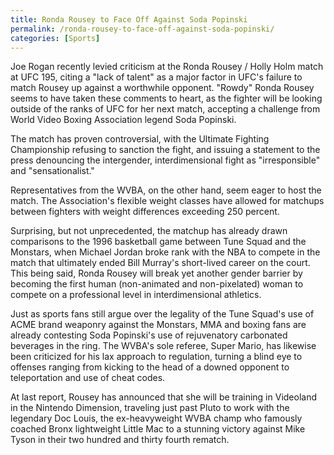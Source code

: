 ```yaml
---
title: Ronda Rousey to Face Off Against Soda Popinski
permalink: /ronda-rousey-to-face-off-against-soda-popinski/
categories: [Sports]
---
```

Joe Rogan recently levied criticism at the Ronda Rousey / Holly Holm match at UFC 195, citing a "lack of talent" as a major factor in UFC's failure to match Rousey up against a worthwhile opponent. "Rowdy" Ronda Rousey seems to have taken these comments to heart, as the fighter will be looking outside of the ranks of UFC for her next match, accepting a challenge from World Video Boxing Association legend Soda Popinski.

The match has proven controversial, with the Ultimate Fighting Championship refusing to sanction the fight, and issuing a statement to the press denouncing the intergender, interdimensional fight as "irresponsible" and "sensationalist."

Representatives from the WVBA, on the other hand, seem eager to host the match. The Association's flexible weight classes have allowed for matchups between fighters with weight differences exceeding 250 percent.

Surprising, but not unprecedented, the matchup has already drawn comparisons to the 1996 basketball game between Tune Squad and the Monstars, when Michael Jordan broke rank with the NBA to compete in the match that ultimately ended Bill Murray's short-lived career on the court. This being said, Ronda Rousey will break yet another gender barrier by becoming the first human (non-animated and non-pixelated) woman to compete on a professional level in interdimensional athletics.

Just as sports fans still argue over the legality of the Tune Squad's use of ACME brand weaponry against the Monstars, MMA and boxing fans are already contesting Soda Popinski's use of rejuvenatory carbonated beverages in the ring. The WVBA's sole referee, Super Mario, has likewise been criticized for his lax approach to regulation, turning a blind eye to offenses ranging from kicking to the head of a downed opponent to teleportation and use of cheat codes.

At last report, Rousey has announced that she will be training in Videoland in the Nintendo Dimension, traveling just past Pluto to work with the legendary Doc Louis, the ex-heavyweight WVBA champ who famously coached Bronx lightweight Little Mac to a stunning victory against Mike Tyson in their two hundred and thirty fourth rematch.
